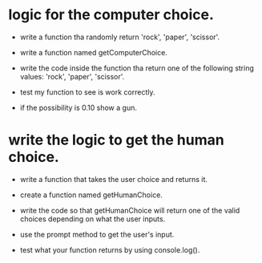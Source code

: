# logic for the computer choice.


- write a function tha randomly return   'rock',  'paper', 'scissor'.

- write a function named getComputerChoice.

- write the code inside the function tha return one of the following string values: 'rock', 'paper', 'scissor'.

- test my function to see is work correctly.

- if the possibility is 0.10 show a gun.


#  write the logic to get the human choice.


- write a function that takes the user choice and returns it.

- create a function named getHumanChoice.

- write the code so that getHumanChoice will return one of the valid   choices depending on what the user inputs.

- use the prompt method to get the user's input.

- test what your function returns by using console.log().




